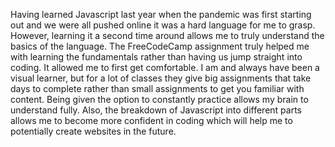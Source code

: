 Having learned Javascript last year when the pandemic was first starting
out and we were all pushed online it was a hard language for me to
grasp. However, learning it a second time around allows me to truly
understand the basics of the language. The FreeCodeCamp assignment truly
helped me with learning the fundamentals rather than having us jump
straight into coding. It allowed me to first get comfortable. I am and
always have been a visual learner, but for a lot of classes they give
big assignments that take days to complete rather than small assignments
to get you familiar with content. Being given the option to constantly
practice allows my brain to understand fully. Also, the breakdown of
Javascript into different parts allows me to become more confident in
coding which will help me to potentially create websites in the future.
